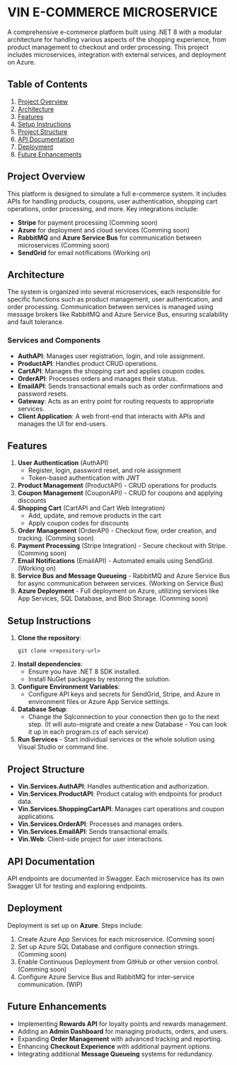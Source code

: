 <h1>VIN E-COMMERCE MICROSERVICE</h1>

<p>A comprehensive e-commerce platform built using .NET 8 with a modular architecture for handling various aspects of the shopping experience, from product management to checkout and order processing. This project includes microservices, integration with external services, and deployment on Azure.</p>

<h2>Table of Contents</h2>
<ol>
    <li><a href="#project-overview">Project Overview</a></li>
    <li><a href="#architecture">Architecture</a></li>
    <li><a href="#features">Features</a></li>
    <li><a href="#setup-instructions">Setup Instructions</a></li>
    <li><a href="#project-structure">Project Structure</a></li>
    <li><a href="#api-documentation">API Documentation</a></li>
    <li><a href="#deployment">Deployment</a></li>
    <li><a href="#future-enhancements">Future Enhancements</a></li>
</ol>

<h2 id="project-overview">Project Overview</h2>
<p>This platform is designed to simulate a full e-commerce system. It includes APIs for handling products, coupons, user authentication, shopping cart operations, order processing, and more. Key integrations include:</p>
<ul>
    <li><strong>Stripe</strong> for payment processing (Comming soon)</li>
    <li><strong>Azure</strong> for deployment and cloud services (Comming soon)</li>
    <li><strong>RabbitMQ</strong> and <strong>Azure Service Bus</strong> for communication between microservices (Comming soon)</li>
    <li><strong>SendGrid</strong> for email notifications (Working on)</li>
</ul>

<h2 id="architecture">Architecture</h2>
<p>The system is organized into several microservices, each responsible for specific functions such as product management, user authentication, and order processing. Communication between services is managed using message brokers like RabbitMQ and Azure Service Bus, ensuring scalability and fault tolerance.</p>

<h3>Services and Components</h3>
<ul>
    <li><strong>AuthAPI</strong>: Manages user registration, login, and role assignment.</li>
    <li><strong>ProductAPI</strong>: Handles product CRUD operations.</li>
    <li><strong>CartAPI</strong>: Manages the shopping cart and applies coupon codes.</li>
    <li><strong>OrderAPI</strong>: Processes orders and manages their status.</li>
    <li><strong>EmailAPI</strong>: Sends transactional emails such as order confirmations and password resets.</li>
    <li><strong>Gateway</strong>: Acts as an entry point for routing requests to appropriate services.</li>
    <li><strong>Client Application</strong>: A web front-end that interacts with APIs and manages the UI for end-users.</li>
</ul>

<h2 id="features">Features</h2>
<ol>
    <li><strong>User Authentication</strong> (AuthAPI)
        <ul>
            <li>Register, login, password reset, and role assignment</li>
            <li>Token-based authentication with JWT</li>
        </ul>
    </li>
    <li><strong>Product Management</strong> (ProductAPI) - CRUD operations for products</li>
    <li><strong>Coupon Management</strong> (CouponAPI) - CRUD for coupons and applying discounts</li>
    <li><strong>Shopping Cart</strong> (CartAPI and Cart Web Integration)
        <ul>
            <li>Add, update, and remove products in the cart</li>
            <li>Apply coupon codes for discounts</li>
        </ul>
    </li>
    <li><strong>Order Management</strong> (OrderAPI) - Checkout flow, order creation, and tracking. (Comming soon)</li>
    <li><strong>Payment Processing</strong> (Stripe Integration) - Secure checkout with Stripe. (Comming soon)</li>
    <li><strong>Email Notifications</strong> (EmailAPI) - Automated emails using SendGrid. (Working on)</li>
    <li><strong>Service Bus and Message Queueing</strong> - RabbitMQ and Azure Service Bus for async communication between services. (Working on Service Bus)</li>
    <li><strong>Azure Deployment</strong> - Full deployment on Azure, utilizing services like App Services, SQL Database, and Blob Storage. (Comming soon)</li>
</ol>

<h2 id="setup-instructions">Setup Instructions</h2>
<ol>
    <li><strong>Clone the repository</strong>:
        <pre><code>git clone &lt;repository-url&gt;</code></pre>
    </li>
    <li><strong>Install dependencies</strong>:
        <ul>
            <li>Ensure you have .NET 8 SDK installed.</li>
            <li>Install NuGet packages by restoring the solution.</li>
        </ul>
    </li>
    <li><strong>Configure Environment Variables</strong>:
        <ul>
            <li>Configure API keys and secrets for SendGrid, Stripe, and Azure in environment files or Azure App Service settings.</li>
        </ul>
    </li>
    <li><strong>Database Setup</strong>:
        <ul>
           <li>  Change the Sqlconnection to your connection then go to the next step. (It will auto-migrate and create a new Database - You can look it up in each program.cs of each service)</li>
        </ul>
    </li>
    <li><strong>Run Services</strong> - Start individual services or the whole solution using Visual Studio or command line.</li>
</ol>

<h2 id="project-structure">Project Structure</h2>
<ul>
    <li><strong>Vin.Services.AuthAPI</strong>: Handles authentication and authorization.</li>
    <li><strong>Vin.Services.ProductAPI</strong>: Product catalog with endpoints for product data.</li>
    <li><strong>Vin.Services.ShoppingCartAPI</strong>: Manages cart operations and coupon applications.</li>
    <li><strong>Vin.Services.OrderAPI</strong>: Processes and manages orders.</li>
    <li><strong>Vin.Services.EmailAPI</strong>: Sends transactional emails.</li>
    <li><strong>Vin.Web</strong>: Client-side project for user interactions.</li>
</ul>

<h2 id="api-documentation">API Documentation</h2>
<p>API endpoints are documented in Swagger. Each microservice has its own Swagger UI for testing and exploring endpoints.</p>

<h2 id="deployment">Deployment</h2>
<p>Deployment is set up on <strong>Azure</strong>. Steps include:</p>
<ol>
    <li>Create Azure App Services for each microservice. (Comming soon)</li>
    <li>Set up Azure SQL Database and configure connection strings. (Comming soon)</li>
    <li>Enable Continuous Deployment from GitHub or other version control. (Comming soon)</li>
    <li>Configure Azure Service Bus and RabbitMQ for inter-service communication. (WIP)</li>
</ol>

<h2 id="future-enhancements">Future Enhancements</h2>
<ul>
    <li>Implementing <strong>Rewards API</strong> for loyalty points and rewards management.</li>
    <li>Adding an <strong>Admin Dashboard</strong> for managing products, orders, and users.</li>
    <li>Expanding <strong>Order Management</strong> with advanced tracking and reporting.</li>
    <li>Enhancing <strong>Checkout Experience</strong> with additional payment options.</li>
    <li>Integrating additional <strong>Message Queueing</strong> systems for redundancy.</li>
</ul>

</body>
</html>
